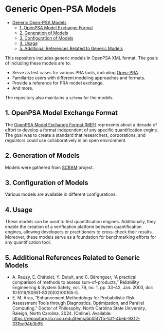 # Generic Open-PSA Models

<!-- TOC -->
* [Generic Open-PSA Models](#generic-open-psa-models)
  * [1. OpenPSA Model Exchange Format](#1-openpsa-model-exchange-format)
  * [2. Generation of Models](#2-generation-of-models)
  * [3. Configuration of Models](#3-configuration-of-models)
  * [4. Usage](#4-usage)
  * [5. Additional References Related to Generic Models](#5-additional-references-related-to-generic-models)
<!-- TOC -->

This repository includes generic models in OpenPSA XML format. The goals of including these models are to:

- Serve as test cases for various PRA tools, including [Open-PRA](https://github.com/openpra-org/openpra-monorepo).
- Familiarize users with different modeling approaches and formats.
- Provide a reference for PRA model exchange.
- And more.

The repository also maintains a `schema` for the models.

## 1. OpenPSA Model Exchange Format
The [OpenPSA Model Exchange Format (MEF)](https://open-psa.github.io/mef/index.html) represents about a decade of effort to develop a format independent of any specific 
quantification engine. The goal was to create a standard that researchers, corporations, and regulators could use collaboratively in an open environment.

## 2. Generation of Models
Models were gathered from [SCRAM](https://github.com/rakhimov/scram) project.

## 3. Configuration of Models
Various models are available in different configurations.

## 4. Usage
These models can be used to test quantification engines. Additionally, they enable the creation of a verification platform between quantification engines, allowing developers or practitioners to cross-check their results. Moreover, these models serve as a foundation for benchmarking efforts for any quantification tool.

## 5. Additional References Related to Generic Models

- A. Rauzy, E. Châtelet, Y. Dutuit, and C. Bérenguer, “A practical comparison of methods to assess sum-of-products,” Reliability Engineering & System Safety, vol. 79, no. 1, pp. 33–42, Jan. 2003, doi: 10.1016/S0951-8320(02)00165-5.
- E. M. Aras, “Enhancement Methodology for Probabilistic Risk Assessment Tools through Diagnostics, Optimization, and Parallel Computing,” Doctor of Philosophy, North Carolina State University, Raleigh, North Carolina, 2024. [Online]. Available: https://repository.lib.ncsu.edu/items/bb05f7f5-1cff-4beb-9312-331bc94b0b95






